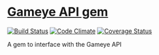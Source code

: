 # [Gameye API gem](https://gameye.com)
[![Build Status](https://secure.travis-ci.org/Arie/gameye.png)](http://travis-ci.org/Arie/gameye) [![Code Climate](https://codeclimate.com/github/Arie/gameye.png)](https://codeclimate.com/github/Arie/gameye) [![Coverage Status](https://coveralls.io/repos/Arie/gameye/badge.png?branch=master)](https://coveralls.io/r/Arie/gameye)

A gem to interface with the Gameye API

